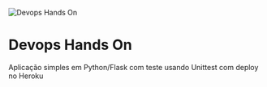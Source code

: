 ![Devops Hands On](https://github.com/rzribeiro/devopslab/actions/workflows/pipeline.yml/badge.svg)
# Devops Hands On
Aplicação simples em Python/Flask com teste usando Unittest com deploy no Heroku
